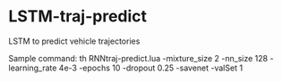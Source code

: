 # LSTM-traj-predict
LSTM to predict vehicle trajectories

Sample command: th RNNtraj-predict.lua -mixture_size 2 -nn_size 128 -learning_rate 4e-3 -epochs 10 -dropout 0.25 -savenet -valSet 1
